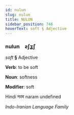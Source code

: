 ```yaml
---
id: nulun
slug: nulun
title: NULUN
sidebar_position: 746
hoverText: soft § Adjective
---
```


### nulun&emsp;<span kind="abugida">ƨʃʓ̃ʃ</span>

*soft* **§** Adjective

**Verb**: to be soft

**Noun**: softness

**Modifier**: soft

Hindi नरम naram undefined

*Indo-Iranian Language Family*